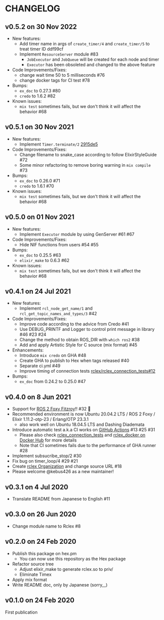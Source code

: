 # CHANGELOG

## v0.5.2 on 30 Nov 2022

- New features:
  - Add timer name in args of `create_timer/4` and `create_timer/5` to treat timer ID ddf99cf
  - Implement `ResourceServer` module #83
    - `JobExecutor` and `JobQueue` will be created for each node and timer
    - `Executor` has been obsoleted and changed to the above feature
- Code Improvements/Fixes:
  - change wait time 50 to 5 milliseconds #76
  - change docker tags for CI test #78
- Bumps:
  - `ex_doc` to 0.27.3 #80
  - `credo` to 1.6.2 #82
- Known issues:
  - `mix test` sometimes fails, but we don't think it will affect the behavior #68

## v0.5.1 on 30 Nov 2021

- New features:
  - Implement `Timer.terminate/2` [2915de5](https://github.com/rclex/rclex/commit/2915de5a7bdaa3ca22b56c7900d03a9931e057f9)
- Code Improvements/Fixes:
  - Change filename to snake_case according to follow ElixirStyleGuide #72 
  - Some minor refactoring to remove boring warning in `mix compile` #73
- Bumps:
  - `ex_doc` to 0.26.0 #71
  - `credo` to 1.6.1 #70
- Known issues:
  - `mix test` sometimes fails, but we don't think it will affect the behavior #68

## v0.5.0 on 01 Nov 2021

- New features:
  - Implement `Executor` module by using GenServer #61 #67
- Code Improvements/Fixes:
  - Hide NIF functions from users #54 #55
- Bumps:
  - `ex_doc` to 0.25.5 #63
  - `elixir_make` to 0.6.3 #62
- Known issues:
  - `mix test` sometimes fails, but we don't think it will affect the behavior #68

## v0.4.1 on 24 Jul 2021

- New features:
  - Implement `rcl_node_get_name/1` and `rcl_get_topic_names_and_types/3` #42
- Code Improvements/Fixes:
  - Improve code according to the advice from Credo #41 
  - Use DEBUG_PRINTF and Logger to control print message in library #46 #23 #24
  - Change the method to obtain ROS_DIR with `which ros2` #38
  - Add and apply Artistic Style for C source (mix format) #45
- Enhancements:
  - Introduce `mix credo` on GHA #48
  - Create GHA to publish to Hex when tags released #40
  - Separate ci.yml #49
  - Improve timing of connection tests [rclex/rclex_connection_tests#12](https://github.com/rclex/rclex_connection_tests/pull/12)
- Bumps:
  - `ex_doc` from 0.24.2 to 0.25.0 #47

## v0.4.0 on 8 Jun 2021

- Support for [ROS 2 Foxy Fitzroy](https://index.ros.org/doc/ros2/Releases/Release-Foxy-Fitzroy/)!! #32 :tada:
- Recommended environment is now Ubuntu 20.04.2 LTS / ROS 2 Foxy / Elixir 1.11.2-otp-23 / Erlang/OTP 23.3.1
  - also work well on Ubuntu 18.04.5 LTS and Dashing Diademata
- Introduce automatic test a.k.a CI works on [GitHub Actions](https://github.com/rclex/rclex/actions) #13 #25 #31 
  - Please also check [rclex_connection_tests](https://github.com/rclex/rclex_connection_tests) and [rclex_docker on Docker Hub](https://hub.docker.com/r/rclex/rclex_docker) for more details
  - Note that CI sometimes fails due to the performance of GHA runner #28 
- Implement subsucribe_stop/2 #30
- Fix bug on timer_loop/4 #29 #21 
- Create [rclex Organization](https://github.com/rclex) and change source URL #18
- Please welcome @kebus426 as a new maintainer! 

## v0.3.1 on 4 Jul 2020

- Translate README from Japanese to English #11

## v0.3.0 on 26 Jun 2020

- Change module name to Rclex #8

## v0.2.0 on 24 Feb 2020

- Publish this package on hex.pm
  - You can now use this repository as the Hex package
- Refactor source tree
  - Adjust elixir_make to generate rclex.so to priv/
  - Eliminate Timex
- Apply mix format
- Write README doc, only by Japanese (sorry,,,)

## v0.1.0 on 24 Feb 2020

First publication

